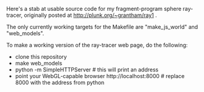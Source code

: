 Here's a stab at usable source code for my fragment-program sphere
ray-tracer, originally posted at http://plunk.org/~grantham/ray1 .

The only currently working targets for the Makefile are "make_js_world"
and "web_models".

To make a working version of the ray-tracer web page, do the following:
* clone this repository
* make web_models
* python -m SimpleHTTPServer # this will print an address
* point your WebGL-capable browser http://localhost:8000 # replace 8000 with the address from python
